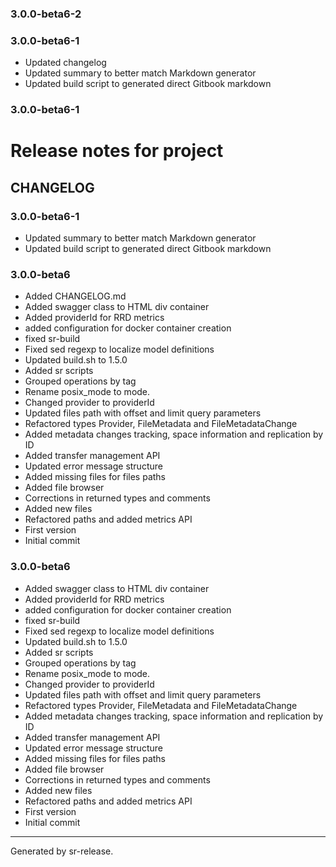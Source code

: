 ### 3.0.0-beta6-2



### 3.0.0-beta6-1

* Updated changelog
* Updated summary to better match Markdown generator
* Updated build script to generated direct Gitbook markdown


### 3.0.0-beta6-1


# Release notes for project 


CHANGELOG
---------

### 3.0.0-beta6-1

* Updated summary to better match Markdown generator
* Updated build script to generated direct Gitbook markdown


### 3.0.0-beta6


* Added CHANGELOG.md
* Added swagger class to HTML div container
* Added providerId for RRD metrics
* added configuration for docker container creation
* fixed sr-build
* Fixed sed regexp to localize model definitions
* Updated build.sh to 1.5.0
* Added sr scripts
* Grouped operations by tag
* Rename posix_mode to mode.
* Changed provider to providerId
* Updated files path with offset and limit query parameters
* Refactored types Provider, FileMetadata and FileMetadataChange
* Added metadata changes tracking, space information and replication by ID
* Added transfer management API
* Updated error message structure
* Added missing files for files paths
* Added file browser
* Corrections in returned types and comments
* Added new files
* Refactored paths and added metrics API
* First version
* Initial commit
### 3.0.0-beta6


* Added swagger class to HTML div container
* Added providerId for RRD metrics
* added configuration for docker container creation
* fixed sr-build
* Fixed sed regexp to localize model definitions
* Updated build.sh to 1.5.0
* Added sr scripts
* Grouped operations by tag
* Rename posix_mode to mode.
* Changed provider to providerId
* Updated files path with offset and limit query parameters
* Refactored types Provider, FileMetadata and FileMetadataChange
* Added metadata changes tracking, space information and replication by ID
* Added transfer management API
* Updated error message structure
* Added missing files for files paths
* Added file browser
* Corrections in returned types and comments
* Added new files
* Refactored paths and added metrics API
* First version
* Initial commit


________

Generated by sr-release. 
